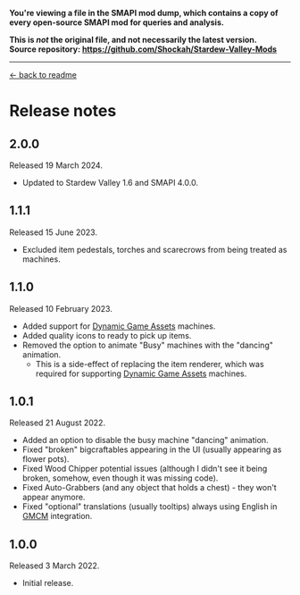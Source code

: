**You're viewing a file in the SMAPI mod dump, which contains a copy of every open-source SMAPI mod
for queries and analysis.**

**This is _not_ the original file, and not necessarily the latest version.**  
**Source repository: https://github.com/Shockah/Stardew-Valley-Mods**

----

[← back to readme](README.md)

# Release notes

## 2.0.0
Released 19 March 2024.

* Updated to Stardew Valley 1.6 and SMAPI 4.0.0.

## 1.1.1
Released 15 June 2023.

* Excluded item pedestals, torches and scarecrows from being treated as machines.

## 1.1.0
Released 10 February 2023.

* Added support for [Dynamic Game Assets](https://www.nexusmods.com/stardewvalley/mods/9365) machines.
* Added quality icons to ready to pick up items.
* Removed the option to animate "Busy" machines with the "dancing" animation.
	* This is a side-effect of replacing the item renderer, which was required for supporting [Dynamic Game Assets](https://www.nexusmods.com/stardewvalley/mods/9365) machines.

## 1.0.1
Released 21 August 2022.

* Added an option to disable the busy machine "dancing" animation.
* Fixed "broken" bigcraftables appearing in the UI (usually appearing as flower pots).
* Fixed Wood Chipper potential issues (although I didn't see it being broken, somehow, even though it was missing code).
* Fixed Auto-Grabbers (and any object that holds a chest) - they won't appear anymore.
* Fixed "optional" translations (usually tooltips) always using English in [GMCM](https://www.nexusmods.com/stardewvalley/mods/5098) integration.

## 1.0.0
Released 3 March 2022.

* Initial release.